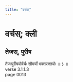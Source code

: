 ```yaml
---
title: "वर्चस्"
---
```


# वर्चस्; क्ली
## तेजस्, पुरीष
तेजःपुरीषयोर्वर्चः सौवर्चो भक्तरक्तयोः ॥ ३ ॥<br />verse 3.1.1.3<br />page 0013

